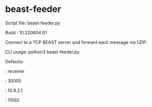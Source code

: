 # beast-feeder

Script file: beast-feeder.py

Build      : 10.220604.01


Connect to a TCP BEAST server and forward each message via UDP.


CLI usage: python3 beast-feeder.py <receiver host> <receiver port> <destination host> <destination port>

  
Defaults:
  
<receiver host>   : receiver

<receiver port>   : 30005

<destination host>: 10.9.2.1

<destination port>: 11092
